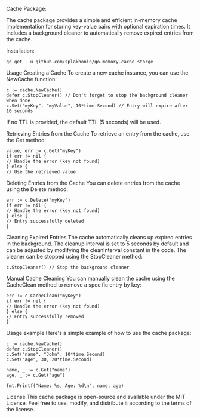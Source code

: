 Cache Package:

The cache package provides a simple and efficient in-memory cache implementation for storing key-value pairs with optional expiration times. It includes a background cleaner to automatically remove expired entries from the cache.

Installation:

    go get - u github.com/splakhonin/go-memory-cache-storge

Usage
Creating a Cache
To create a new cache instance, you can use the NewCache function:

    c := cache.NewCache()
    defer c.StopCleaner() // Don't forget to stop the background cleaner when done
    c.Set("myKey", "myValue", 10*time.Second) // Entry will expire after 10 seconds

If no TTL is provided, the default TTL (5 seconds) will be used.

Retrieving Entries from the Cache
To retrieve an entry from the cache, use the Get method:

    value, err := c.Get("myKey")
    if err != nil {
    // Handle the error (key not found)
    } else {
    // Use the retrieved value

Deleting Entries from the Cache
You can delete entries from the cache using the Delete method:


    err := c.Delete("myKey")
    if err != nil {
    // Handle the error (key not found)
    } else {
    // Entry successfully deleted
    }

Cleaning Expired Entries
The cache automatically cleans up expired entries in the background. The cleanup interval is set to 5 seconds by default and can be adjusted by modifying the cleanInterval constant in the code. The cleaner can be stopped using the StopCleaner method:

    c.StopCleaner() // Stop the background cleaner

Manual Cache Cleaning
You can manually clean the cache using the CacheClean method to remove a specific entry by key:

    err := c.CacheClean("myKey")
    if err != nil {
    // Handle the error (key not found)
    } else {
    // Entry successfully removed
    }

Usage example
Here's a simple example of how to use the cache package:

    c := cache.NewCache()
    defer c.StopCleaner()
	c.Set("name", "John", 10*time.Second)
	c.Set("age", 30, 20*time.Second)

	name, _ := c.Get("name")
	age, _ := c.Get("age")

	fmt.Printf("Name: %s, Age: %d\n", name, age)

License
This cache package is open-source and available under the MIT License. Feel free to use, modify, and distribute it according to the terms of the license.